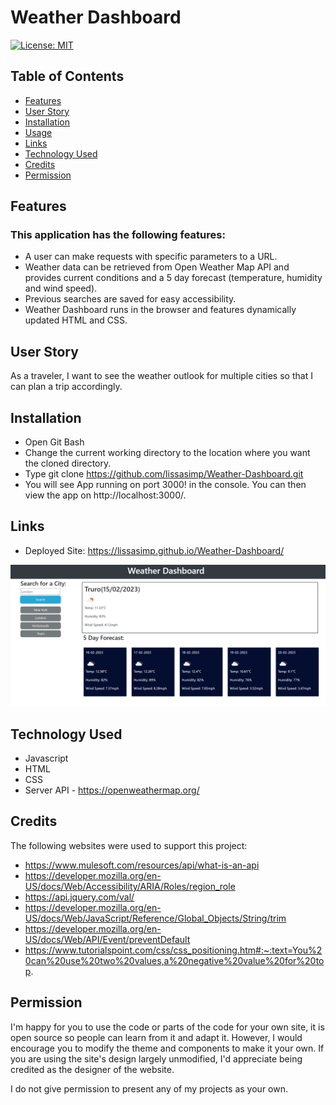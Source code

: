 # Weather Dashboard

[![License: MIT](https://img.shields.io/badge/License-MIT-yellow.svg)](https://opensource.org/licenses/MIT)

## Table of Contents
- [Features](#features)
- [User Story](#user-story)
- [Installation](#installation)
- [Usage](#usage)
- [Links](#links)
- [Technology Used](#technology-used)
- [Credits](#credits)
- [Permission](#permission)

## Features
### This application has the following features:
- A user can make requests with specific parameters to a URL.
- Weather data can be retrieved from Open Weather Map API and provides current conditions and a 5 day forecast (temperature, humidity and wind speed).
- Previous searches are saved for easy accessibility.
- Weather Dashboard runs in the browser and features dynamically updated HTML and CSS.

## User Story
As a traveler, I want to see the weather outlook for multiple cities so that I can plan a trip accordingly.

## Installation
- Open Git Bash
- Change the current working directory to the location where you want the cloned directory.
- Type git clone https://github.com/lissasimp/Weather-Dashboard.git
- You will see App running on port 3000! in the console. You can then view the app on http://localhost:3000/.

## Links
- Deployed Site: https://lissasimp.github.io/Weather-Dashboard/

![Weather dashboard showing search input; current weather/5 day forecast](./assets/Screenshot.PNG)

## Technology Used
- Javascript
- HTML
- CSS
- Server API - https://openweathermap.org/

## Credits
The following websites were used to support this project:
- https://www.mulesoft.com/resources/api/what-is-an-api
- https://developer.mozilla.org/en-US/docs/Web/Accessibility/ARIA/Roles/region_role
- https://api.jquery.com/val/
- https://developer.mozilla.org/en-US/docs/Web/JavaScript/Reference/Global_Objects/String/trim
- https://developer.mozilla.org/en-US/docs/Web/API/Event/preventDefault
- https://www.tutorialspoint.com/css/css_positioning.htm#:~:text=You%20can%20use%20two%20values,a%20negative%20value%20for%20top.

## Permission
I'm happy for you to use the code or parts of the code for your own site, it is open source so people can learn from it and adapt it. However, I would encourage you to modify the theme and components to make it your own. If you are using the site's design largely unmodified, I'd appreciate being credited as the designer of the website.

I do not give permission to present any of my projects as your own.